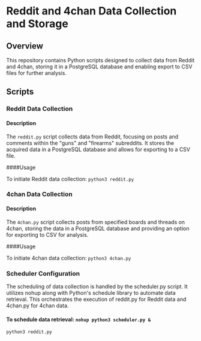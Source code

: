 # Reddit and 4chan Data Collection and Storage

## Overview

This repository contains Python scripts designed to collect data from Reddit and 4chan, storing it in a PostgreSQL database and enabling export to CSV files for further analysis.

## Scripts

### Reddit Data Collection

#### Description

The `reddit.py` script collects data from Reddit, focusing on posts and comments within the "guns" and "firearms" subreddits. It stores the acquired data in a PostgreSQL database and allows for exporting to a CSV file.

####Usage

To initiate Reddit data collection: `python3 reddit.py`

### 4chan Data Collection

#### Description

The `4chan.py` script collects posts from specified boards and threads on 4chan, storing the data in a PostgreSQL database and providing an option for exporting to CSV for analysis.

####Usage

To initiate 4chan data collection: `python3 4chan.py`

### Scheduler Configuration

The scheduling of data collection is handled by the scheduler.py script. It utilizes nohup along with Python's schedule library to automate data retrieval. This orchestrates the execution of reddit.py for Reddit data and 4chan.py for 4chan data.

#### To schedule data retrieval: `nohup python3 scheduler.py &`

```bash
python3 reddit.py

